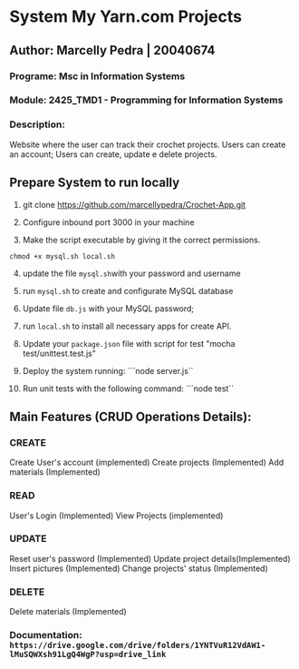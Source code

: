 # System My Yarn.com Projects
## Author: Marcelly Pedra | 20040674
### Programe: Msc in Information Systems
### Module:	2425_TMD1 - Programming for Information Systems

### Description: 
Website where the user can track their crochet projects.
Users can create an account;
Users can create, update e delete projects.


## Prepare System to run locally
1. git clone https://github.com/marcellypedra/Crochet-App.git

2. Configure inbound port 3000 in your machine

3. Make the script executable by giving it the correct permissions.

```chmod +x mysql.sh local.sh```

4. update the file ```mysql.sh```with your password and username

5. run ```mysql.sh``` to create and configurate MySQL database

6. Update file ```db.js``` with your MySQL password;

7. run  ```local.sh``` to install all necessary apps for create API.

8. Update your ```package.json``` file with script for test "mocha test/unittest.test.js"

8. Deploy the system running:
```node server.js``

9. Run unit tests with the following command:
```node test``

## Main Features (CRUD Operations Details):

### CREATE

Create User's account (implemented)
Create projects (Implemented)
Add materials (Implemented)

 
### READ 
User's Login (Implemented)
View Projects (implemented)

 
### UPDATE 
Reset user's password (Implemented)
Update project details(Implemented)
Insert pictures (Implemented)
Change projects' status (Implemented)


### DELETE 
Delete materials (Implemented)

### Documentation: ```https://drive.google.com/drive/folders/1YNTVuR12VdAW1-lMuSQWXsh91LgQ4WgP?usp=drive_link```



